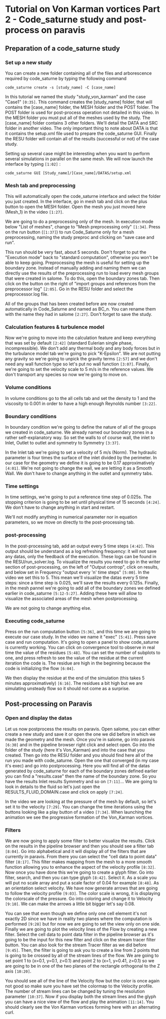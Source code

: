 # Tutorial on Von Karman vortices Part 2 - Code_saturne study and post-process on paravis


## Preparation of a code_saturne study

### Set up a new study

You can create a new folder containing all of the files and arborescence required by code_saturne by typing the following command 

  ```code_saturne create -s [study_name] -C [case_name]```

In this tutorial we named the study "study_von_karman" and the case "Case1" `[0:35]`. This command creates the [study_name] folder, that will contains the 
[case_name] folder, the MESH folder and the POST folder. 
The POST folder is used for post-process operation not detailed in this video. In the MESH folder you must put all of the meshes used by the study. The [case_name]
folder contains 3 other folders. We'll detail the DATA and SRC folder in another video. The only important thing to note about DATA is that it contains the setup.xml
file used to prepare the code_saturne GUI. Finally the RESU folder will contain all of the results (successful or not) of the case study.

Setting up several case might be interesting when you want to perform several simulations in parallel on the same mesh. We will now launch the interface by typing `[1:02]` :

```code_saturne GUI [Study_name]/[Case_name]/DATAS/setup.xml ```

### Mesh tab and preprocessing

This will automatically open the code_saturne interface and select the folder you just created. In the interface, go in mesh tab and click on the plus button to open 
the MESH folder. Open the mesh you just moved here (Mesh_1) in the video `[1:27]`.

We are going to do a preprocessing only of the mesh. In execution mode below "List of meshes", change to "Mesh preprocessing only" `[1:34]`. 
Press on the run button (`[1:37]`) to run Code_Saturne only for a mesh preprocessing, naming the study preproc and clicking on "save case and run". 

This run should be very fast, about 5 seconds. Don't forget to put the "Execution mode" back to "standard computation", otherwise you won't be able to keep going. 
Preprocessing the mesh is useful for setting up the boundary zone. Instead of manually adding and naming them we can directly use the results of the preprocessing
run to load every mesh groups that were created in salome. To do this, open the boundary zones tab. Then click on the button on the right of "import groups and 
references from the preprocessor log" `[2:05]`. Go in the RESU folder and select the preprocessor.log file.

All of the groups that has been created before are now created automatically in Code_Saturne and named as BC_n. You can rename them with the name they had in 
salome `[2:27]`. Don't forget to save the study. 

### Calculation features & turbulence model

Now we're going to move into the calculation feature and keep everything that was set by default `[2:42]` (standard Eulerian single phase, incompressible). 
We don't add any thermal body and any body forces but in the turbulance model tab we're going to pick "K-Epsilon". 
We are not putting any gravity so we're going to unpick the gravity terms `[2:57]` and we don't need any wall function type so let's put no wall function `[3:07]`.
Finally, we're going to set the velocity scale to 5 m/s in the reference values. 
We don't transport any species so now we're going to move on. 

### Volume conditions

In volume conditions go to the all cells tab and set the density to 1 and the viscosity to 0.001 in order to have a high enough Reynolds number `[3:22]`. 


### Boundary conditions

In boundary condition we're going to define the nature of all of the groups we created in code_saturne. We already named our boundary zones in a rather self-explanatory 
way. So set the walls to of course wall, the inlet to Inlet, Outlet to outlet and symmetry to Symmetry `[3:37]`. 

In the Inlet tab we're going to set a velocity of 5 m/s (Norm). The hydraulic parameter is four times the surface of the inlet divided by the perimeter. 
In our case for the geometry we define it is going to be 0.17 approximatively `[4:01]`. We're not going to change the wall, we are letting it as a Smooth Wall. 
We don't have to change anything in the outlet and symmetry tabs. 

### Time settings

In time settings, we're going to put a reference time step of 0.025s. The stopping criterion is going to be set until physical time of 15 seconds `[4:24]`.
We don't have to change anything in start and restart.


We'll not modify anything in numerical parameter nor in equation parameters, so we move on directly to the post-processing tab. 

### post-processing

In the post-processing tab, add an output every 5 time steps `[4:42]`. This output should be understand as a log refreshing frequency: it will not save any datas, only the
feedback of the execution. These logs can be found in the RESU/run_solver.log. To visualize the results you need to go in the writer section of post-processing, on
the left of "Output controp", click on results, and below set in Frequency "output every 'n' time steps" `[5:00]`. In the video we set this to 5. 
This mean we'll visualize the datas every 5 time steps: since a time step is 0.025, we'll save the results every 0.125s. 
Finally, in the mesh pannel we're going to add all of the boundary zones we defined earlier in code_saturne `[5:12-5:27]`. Adding these here will allow to 
visualize the associated areas of the mesh when postprocessing. 

We are not going to change anything else.

### Executing code_saturne

Press on the run computation button `[5:36]`, and this time we are going to execute our case study. In the video we name it "exec" `[5:41]`. Press save case and 
run computation.  It's going to open a panel to show code_saturne is currently working. You can click on convergence tool to observe in real time the 
value of the residues `[5:48]`. You can set the number of subplots to one, and press refresh to see the value of the residue at the current iteration the code is. 
The residue are high in the beginning because the code is initializing the flow `[6:04]`. 

We then display the residue at the end of the simulation (this takes 5 minutes approximatively) `[6:16]`. 
The residues a bit high but we are simulating unsteady flow so it should not come as a surprise. 


## Post-processing on Paravis

### Open and display the datas

Let us now postprocess the results on paravis. Open salome, you can either create a new study and save it or open the one we did before in which we made the geometry
and the mesh. Once you're in salome, go into paravis `[6:30]` and in the pipeline browser right click and select open. Go into the folder of the study 
(here it's Von_Karman) and into the case that you created. Then go into the RESU folder and you should find here all of the run you made with code_saturne. 
Open the one that converged (in my case it's exec) and go into postprocessing. Here you will find all of the datas generated by code_saturne for each of the 
boundary zones defined earlier you can find a "results.case" then the name of the boundary zone. So you have the results Inlet results Symmetry and so on `[7:11]`... 
We are going to look in details to the fluid so let's just open the RESULTS_FLUID_DOMAIN.case and click on apply `[7:24]`.

In the video we are looking at the pressure of the mesh by default, so let's set it to the velocity `[7:29]`. You can change the time iterations using the buttons 
looking like a play button of a video `[7:34]`. When launching the animation we see the progressive formation of the Von_Karman vortices. 

### Filters

We are now going to apply some filter to better visualize the results. Click on the results in the pipeline browser and then you should see a filter tab `[8:04]`. 
Go into alphabetical and it will display all of the filters that are currently in paravis. From there you can select the "cell data to point data" filter `[8:17]`. 
This filter makes mapping from the mesh to a more smooth function allowing you to enhance the aspect of the velocity profile `[8:32]`. Now once you have done
this we're going to create a glyph filter. Go into filter, search, and then you can type glyph `[8:42]`. Select it. As a scale you will put no scale array 
and put a scale factor of 0.04 for example `[8:48]`. As an orientation select velocity. We have now generate arrows that are going to follow the velocity 
profile `[9:03]`. The color scale is wrong, it is displaying the colorscale of the pressure. Go into coloring and change it to Velocity `[9:10]`. 
We can make the arrows a little bit bigger let's say 0.08.  

You can see that even though we define only one cell element it's not exactly 2D since we have in reality two planes where the computation 
is performed `[9:28]` but for now we are going to set the view only on one side. Finally we are going to plot the velocity lines of the Flow by creating a new filter. 
Select the cell data to point data filter in the pipeline browser as it's going to be the input for this new filter and click on the stream tracer filter button. 
You can also look for the stream Tracer filter as we did before `[9:45]`. Then, the filter is going to ask you to create a line from 2 points that is going to be crossed 
by all of the stream lines of the flow. We are going to set point 1 to  (x=0.1, y=0.1, z=0.1) and point 2 to (x=1, y=0.41, z=0.1) so we are going to be in one of the two 
planes of the rectangle orthogonal to the Z axis `[10:20]`.

You should see all of the line of the Velocity flow but the color is once again not good so make sure you have set the colormap to the Velocity profile. 
The number of stream lines can be changed by tuning the resolution parameter `[10:37]`. Now if you display both the stream lines and the glyph you can have
a nice view of the flow and play the animation `[11:14]`. You should clearly see the Von Karman vortices forming here with an alternating curl.


